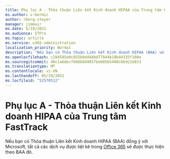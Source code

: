 ```yaml
---
title: Phụ lục A - Thỏa thuận Liên kết Kinh doanh HIPAA của Trung tâm FastTrack
ms.author: v-bermic
author: rberg-steyer
manager: jimmuir
ms.date: 5/19/2021
ms.audience: ITPro
ms.topic: article
ms.service: o365-administration
localization_priority: Normal
description: 'Nếu bạn có Thỏa thuận Liên kết Kinh doanh HIPAA (BAA) với Microsoft cho Dịch vụ FastTrack, tất cả các dịch vụ được liệt kê trong Lợi ích Trung tâm FastTrack dành cho Office 365 sẽ được tích hợp trong BAA đó, ngoại trừ:'
ms.openlocfilehash: c284585e0c855b0dd4dbd77844b18b44335f108e
ms.sourcegitcommit: 48c1a68ecf668b849037beb05b5490c6b922e833
ms.translationtype: MT
ms.contentlocale: vi-VN
ms.lasthandoff: 05/19/2021
ms.locfileid: "52570512"
---
```

# <a name="appendix-a---fasttrack-center-hipaa-business-associate-agreement"></a>Phụ lục A - Thỏa thuận Liên kết Kinh doanh HIPAA của Trung tâm FastTrack

Nếu bạn có Thỏa thuận Liên kết Kinh doanh HIPAA (BAA) đồng ý với Microsoft, tất cả các dịch vụ được liệt kê trong [Office 365](products-and-capabilities.md#office-365) sẽ được thực hiện theo BAA đó.


